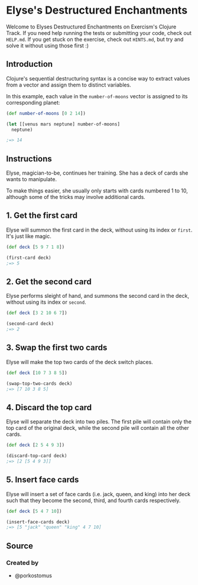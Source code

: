 # Elyse's Destructured Enchantments

Welcome to Elyses Destructured Enchantments on Exercism's Clojure Track.
If you need help running the tests or submitting your code, check out `HELP.md`.
If you get stuck on the exercise, check out `HINTS.md`, but try and solve it without using those first :)

## Introduction

Clojure's sequential destructuring syntax is a concise way to extract values from a vector and assign them to distinct variables.

In this example, each value in the `number-of-moons` vector is assigned to its corresponding planet:

```clojure
(def number-of-moons [0 2 14])

(let [[venus mars neptune] number-of-moons]
  neptune)

;=> 14
```

## Instructions

Elyse, magician-to-be, continues her training. She has a deck of cards she wants to manipulate.

To make things easier, she usually only starts with cards numbered 1 to 10, although some of the tricks may involve additional cards.

## 1. Get the first card

Elyse will summon the first card in the deck, without using its index or `first`. It's just like magic.

```clojure
(def deck [5 9 7 1 8])

(first-card deck)
;=> 5
```

## 2. Get the second card

Elyse performs sleight of hand, and summons the second card in the deck, without using its index or `second`.

```clojure
(def deck [3 2 10 6 7])

(second-card deck)
;=> 2
```

## 3. Swap the first two cards

Elyse will make the top two cards of the deck switch places.

```clojure
(def deck [10 7 3 8 5])

(swap-top-two-cards deck)
;=> [7 10 3 8 5]
```

## 4. Discard the top card

Elyse will separate the deck into two piles. The first pile will contain only the top card of the original deck, while the second pile will contain all the other cards.

```clojure
(def deck [2 5 4 9 3])

(discard-top-card deck)
;=> [2 [5 4 9 3]]
```

## 5. Insert face cards

Elyse will insert a set of face cards (i.e. jack, queen, and king) into her deck such that they become the second, third, and fourth cards respectively.

```clojure
(def deck [5 4 7 10])

(insert-face-cards deck)
;=> [5 "jack" "queen" "king" 4 7 10]
```

## Source

### Created by

- @porkostomus